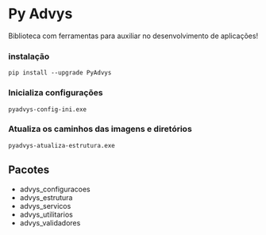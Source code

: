 # Py Advys

Biblioteca com ferramentas para auxiliar no desenvolvimento de aplicações!

### instalação
```
pip install --upgrade PyAdvys
```
### Inicializa configurações
```
pyadvys-config-ini.exe
```

### Atualiza os caminhos das imagens e diretórios 
```
pyadvys-atualiza-estrutura.exe
```
## Pacotes

* advys_configuracoes
* advys_estrutura
* advys_servicos
* advys_utilitarios
* advys_validadores